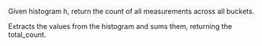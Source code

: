 Given histogram h, return the count of all measurements across all buckets.

Extracts the values from the histogram and sums them, returning the total_count.
